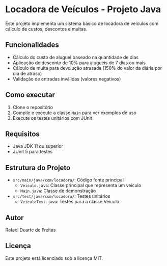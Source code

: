 # Locadora de Veículos - Projeto Java

Este projeto implementa um sistema básico de locadora de veículos com cálculo de custos, descontos e multas.

## Funcionalidades

- Cálculo do custo de aluguel baseado na quantidade de dias
- Aplicação de desconto de 10% para aluguéis de 7 dias ou mais
- Cálculo de multa para devolução atrasada (150% do valor da diária por dia de atraso)
- Validação de entradas inválidas (valores negativos)

## Como executar

1. Clone o repositório
2. Compile e execute a classe `Main` para ver exemplos de uso
3. Execute os testes unitários com JUnit

## Requisitos

- Java JDK 11 ou superior
- JUnit 5 para testes

## Estrutura do Projeto

- `src/main/java/com/locadora/`: Código fonte principal
    - `Veiculo.java`: Classe principal que representa um veículo
    - `Main.java`: Classe de demonstração
- `src/test/java/com/locadora/`: Testes unitários
    - `VeiculoTest.java`: Testes para a classe Veiculo

## Autor

Rafael Duarte de Freitas

## Licença

Este projeto está licenciado sob a licença MIT.